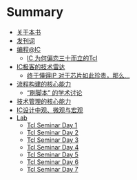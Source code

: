 # Summary

* [关于本书](README.md)
* [发刊词](./chapter/preface.md)
* [编程@IC]()
  * [IC 为何偏恋三十而立的Tcl](./chapter/ic_love_tcl.md)
* [IC极客的技术雷达]()
  * [终于懂得IP 对于芯片如此珍贵，那么...](./chapter/ip_for_chip.md)
* [流程构建的核心能力]()
  * [“刷脚本” 的学术讨论](./chapter/ic_flow_meaning.md)
* [技术管理的核心能力]()
* [IC设计中观、微观与宏观]()
* [Lab](lab/intro.md)
  * [Tcl Seminar Day 1](lab/1.1.1.md)
  * [Tcl Seminar Day 2](lab/1.1.2.md)
  * [Tcl Seminar Day 3](lab/1.1.3.md)
  * [Tcl Seminar Day 4](lab/1.1.4.md)
  * [Tcl Seminar Day 5](lab/1.1.5.md)
  * [Tcl Seminar Day 6](lab/1.1.6.md)
  * [Tcl Seminar Day 7](lab/1.1.7.md)